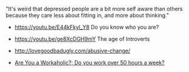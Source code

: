 "It's weird that depressed people are a bit more self aware than others because they care less about fitting in, and more about thinking."

- https://youtu.be/E44kFkyl_Y8 Do you know who you are?

- https://youtu.be/ge8XcDGH9mY The age of Introverts

- http://lovegoodbadugly.com/abusive-change/

- [Are You a Workaholic?; Do you work over 50 hours a week?](https://www.psychologytoday.com/us/blog/mind-over-money/201307/are-you-workaholic)
